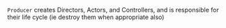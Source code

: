 `Producer` creates Directors, Actors, and Controllers, and is responsible for their life cycle (ie destroy them when appropriate also)
